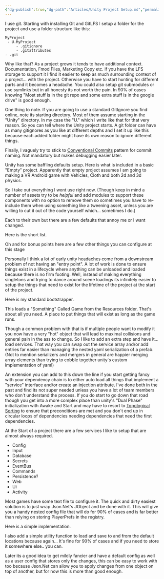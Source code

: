 ```yaml
---
{"dg-publish":true,"dg-path":"Articles/Unity Project Setup.md","permalink":"/articles/unity-project-setup/","tags":["article"],"updated":"2024-10-23T12:14:00.980+01:00"}
---
```




<div class="transclusion internal-embed is-loaded"><div class="markdown-embed">





I use git. Starting with installing Git and GitLFS I setup a folder for the project and use a folder structure like this:

```
MyProject
 - U.MyProject
	 - .gitignore
	 - .gitattributes
- .git
```

Why like that? As a project grows it tends to have additional context. Documentation, Fmod Files, Marketing Copy etc. If you have the LFS storage to support it I find it easier to keep as much surrounding context of a project... with the project. Otherwise you have to start hunting for different parts and it becomes a headache. 
You could also setup git submodules or use symlinks but in all honesty its not worth the pain. In 90% of cases knowing "Most stuff is in the git repo and some extra stuff is in the google drive" is good enough.

One thing to note. If you are going to use a standard GitIgnore you find online, note its starting directory. Most of them assume starting in the "Unity" directory. In my case the "U." which I write like that for that very reason. So you can tell where the Unity project starts. A git folder can have as many gitignores as you like at different depths and I set it up like this because each added folder might have its own reason to ignore different things.

Finally, I vaguely try to stick to [Conventional Commits]() pattern for commit naming. Not mandatory but makes debugging easier later.

</div></div>


<div class="transclusion internal-embed is-loaded"><div class="markdown-embed">



Unity has some baffling defaults setup. 
Here is what is included in a basic "Empty" project. Apparently that empty project assumes I am going to making a VR Android game with Vehicles, Cloth and both 2d and 3d physics. 

So I take out everything I wont use right now. (Though keep in mind a number of assets try to be _helpful_ and add modules to support these components with no option to remove them so sometimes you have to re-include them when using something like a tweening asset, unless you are willing to cut it out of the code yourself which... sometimes I do.)



</div></div>


<div class="transclusion internal-embed is-loaded"><div class="markdown-embed">



Each to their own but there are a few defaults that annoy me or I want changed. 

Here is the short list. 


Oh and for bonus points here are a few other things you can configure at this stage

</div></div>


<div class="transclusion internal-embed is-loaded"><div class="markdown-embed">



Personally I think a lot of early unity headaches come from a downstream problem of not having an "entry point". 
A lot of work is done to ensure things exist in a lifecycle where anything can be unloaded and loaded because there is no firm footing. Well, instead of making everything singletons and trying to dance around scene loadings its infinitely easier to setup the things that need to exist for the lifetime of the project at the start of the project. 

Here is my standard bootstrapper.


This loads a "Something" Called Game from the Resources folder. That's about all you need. A place to put things that will exist as long as the game runs. 

Though a common problem with that is if multiple people want to modify it you now have a very "hot" object that will lead to maximal collisions and general pain in the ass to change. So I like to add an extra step and have it... load services. That way you can swap out the service array and/or add entries far easier than managing the nested yaml serialization of a prefab. (Not to mention serializers and mergers in general are happier merging array elements than trying to cobble together unity's custom implementation of yaml)

An extension you can add to this down the line if you start getting fancy with your dependency chain is to either auto load all things that implement a "service" interface and/or create an injection attribute. I've done both in the past and find its not super needed unless you have a lot of team members who don't understand the process. 
If you do start to go down that road though you get into a more complex place than unity's "Dual Phase" initialization with Awake and Start and may have to resort to [Topological Sorting]() to ensure that preconditions are met and you don't end up in circular loops of dependencies needing dependencies that need the first dependencies. 

</div></div>


<div class="transclusion internal-embed is-loaded"><div class="markdown-embed">



At the Start of a project there are a few services I like to setup that are almost always required. 

- Config
- Input
- Database
- Secrets
- EventBus
- Commands
- Persistence?
- Web
- Ui
- Activity


<div class="transclusion internal-embed is-loaded"><div class="markdown-embed">



Most games have some text file to configure it. The quick and dirty easiest solution is to just wrap Json.Net's JObject and be done with it. 
This will give you a handy nested config file that will do for 90% of cases and is far better than relying on storing PlayerPrefs in the registry. 

Here is a simple implementation. 


I also add a simple utility function to load and save to and from the default locations because again... It's fine for 90% of cases and if you need to store it somewhere else.. you can.

Later its a good idea to get mildly fancier and have a default config as well as a user config that stores only the changes, this can be easy to work with too because Json.Net can allow you to apply changes from one object on top of another, but for now this is more than good enough. 

</div></div>


</div></div>
